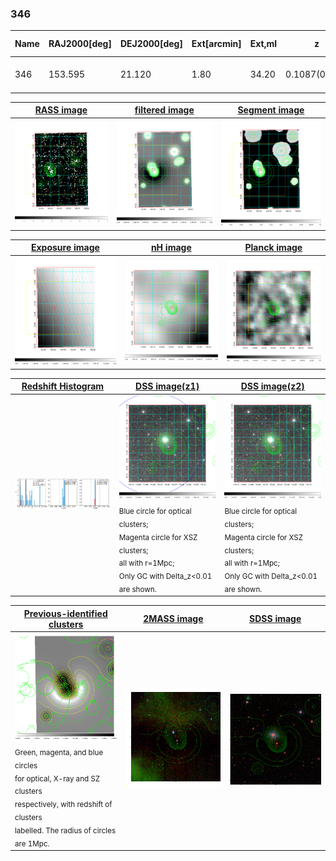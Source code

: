 <div STYLE="page-break-after: always;"></div>

### 346

|Name|RAJ2000[deg]|DEJ2000[deg] |Ext[arcmin]| Ext,ml | z | z_src| C|GC(XSZ,Delta_z<0.01)| GC(OPT,Delta_z<0.01)|GC| R_sig[arcmin] | R500[arcmin] | R500[Mpc]| CRsig[c/s] | CR500[c/s] |L500[1E44 erg/s]|F500[1E-12 erg/s/cm^2]| M500[1E14 Msun]|Tx[keV]|Cnt_sig|Beta|Rc[arcmin]|Comment|Alias|
|---|---|---|---|---|---|------|---|--------|---------|----------|---|---|---|---|---|---|---|---|---|---|---|---|---|---|
|346| 153.595| 21.120| 1.80| 34.20| 0.1087(0.005)| z1,| G| -| -| C, N, W| 24.206| 8.549| 1.018| 0.356(0.059)| 0.322(0.054)| 1.928(0.156)| 6.364(0.513)| 3.33(0.13)| 4.66(0.12)| 129.9| 0.968(-0.045+0.024)| 5.492(-0.327+0.279)| -| t047|

|[RASS image](../image/346/346_img.pdf)|[filtered image](../image/346/346_fil.pdf)|[Segment image](../image/346/346_seg.pdf)|
|-------------------|--------------------|-------------------|
| <img src="../image/346/346_img.png" width="300">  | <img src="../image/346/346_fil.png" width="300">   | <img src="../image/346/346_seg.png" width="300">  |

|[Exposure image](../image/346/346_mex.pdf)| [nH image](../image/346/346_nh.pdf)| [Planck image](../image/346/346_p.pdf)|
|-------------------|--------------------|-------------------|
|<img src="../image/346/346_mex.png" width="300">   | <img src="../image/346/346_nh.png" width="300">    | <img src="../image/346/346_p.png" width="300"> |

|[Redshift Histogram](../image/346/346_zg.pdf) | [DSS image(z1)](../image/346/346_dss_z1.pdf)      |  [DSS image(z2)](../image/346/346_dss_z2.pdf)    |
|-------------------|--------------------|-------------------|
|<img src="../image/346/346_zg.png" width="300"> |<img src="../image/346/346_dss_z1.png" width="300"> <sub><br>Blue circle for optical clusters; <br>Magenta circle for XSZ clusters; <br>all with r=1Mpc; <br>Only GC with Delta_z<0.01 are shown. </sub>| <img src="../image/346/346_dss_z2.png" width="300"><sub><br>Blue circle for optical clusters; <br>Magenta circle for XSZ clusters; <br>all with r=1Mpc; <br>Only GC with Delta_z<0.01 are shown. </sub> |

|[Previous-identified clusters](../image/346/346_gc.pdf) | [2MASS image](../image/346/346_2mass.pdf)      |[SDSS image](../image/346/346_sdss.pdf)   |
|-------------------|-------------------|-------------------|
|<img src=../image/346/346_gc.png width="300"> <br><sub>Green, magenta, and blue circles <br>for optical, X-ray and SZ clusters <br>respectively, with redshift of clusters <br>labelled. The radius of circles <br>are 1Mpc.</sub>|<img src="../image/346/346_2mass.png" width="300">  | <img src="../image/346/346_sdss.png" width="300">  |




